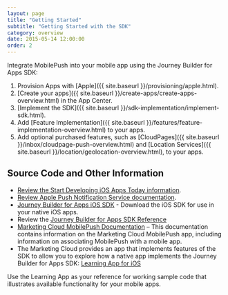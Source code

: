 ```yaml
---
layout: page
title: "Getting Started"
subtitle: "Getting Started with the SDK"
category: overview
date: 2015-05-14 12:00:00
order: 2
---
```

Integrate MobilePush into your mobile app using the Journey Builder for Apps SDK:

1. Provision Apps with [Apple]({{ site.baseurl }}/provisioning/apple.html).
1. [Create your apps]({{ site.baseurl }}/create-apps/create-apps-overview.html) in the App Center.
1. [Implement the SDK]({{ site.baseurl }}/sdk-implementation/implement-sdk.html).
1. Add [Feature Implementation]({{ site.baseurl }}/features/feature-implementation-overview.html) to your apps.
1. Add optional purchased features, such as [CloudPages]({{ site.baseurl }}/inbox/cloudpage-push-overview.html) and [Location Services]({{ site.baseurl }}/location/geolocation-overview.html), to your apps.

## Source Code and Other Information

* <a href="https://developer.apple.com/library/ios/referencelibrary/GettingStarted/RoadMapiOS/index.html#//apple_ref/doc/uid/TP40011343" target="_blank">Review the Start Developing iOS Apps Today information<a/>.
* <a href="https://developer.apple.com/library/content/documentation/NetworkingInternet/Conceptual/RemoteNotificationsPG/APNSOverview.html#//apple_ref/doc/uid/TP40008194-CH8-SW1" target="_blank">Review Apple Push Notification Service documentation<a/>.
* <a href="{{codeurl}}" target="_blank">Journey Builder for Apps iOS SDK</a> - Download the iOS SDK for use in your native iOS apps.
* Review the <a href="http://salesforce-marketingcloud.github.io/JB4A-SDK-iOS/appledoc/index.html" target="_blank">Journey Builder for Apps SDK Reference<a/>
* <a href="http://help.exacttarget.com/en/documentation/mobilepush/" target="_blank">Marketing Cloud MobilePush Documentation</a> – This documentation contains information on the Marketing Cloud MobilePush app, including information on associating MobilePush with a mobile app.
* The Marketing Cloud provides an app that implements features of the SDK to allow you to explore how a native app implements the Journey Builder for Apps SDK: <a href="https://github.com/salesforce-marketingcloud/LearningAppIos" target="_blank">Learning App for iOS</a>

Use the Learning App as your reference for working sample code that illustrates available functionality for your mobile apps.
